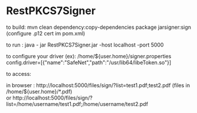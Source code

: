 # RestPKCS7Signer
to build:
mvn clean dependency:copy-dependencies package jarsigner:sign (configure .p12 cert im pom.xml)

to run :
java - jar RestPKCS7Signer.jar -host localhost -port 5000

to configure your driver (ex):
/home/${user.home}/signer.properties
config.driver=[{"name":"SafeNet","path":"/usr/lib64/libeToken.so"}]

to access:

in browser : 
http://localhost:5000/files/sign/?list=test1.pdf;test2.pdf  (files in /home/${user.home}/*.pdf)
<br/> or
http://localhost:5000/files/sign/?list=/home/username/test1.pdf;/home/username/test2.pdf


